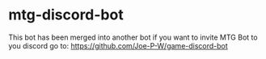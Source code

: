# mtg-discord-bot
This bot has been merged into another bot if you want to invite MTG Bot to you discord go to:
https://github.com/Joe-P-W/game-discord-bot
